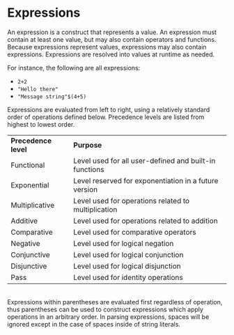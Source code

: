 # Expressions

An expression is a construct that represents a value. An expression must contain at least one value, but may also contain operators and functions. Because expressions represent values, expressions may also contain expressions. Expressions are resolved into values at runtime as needed. 

For instance, the following are all expressions:



* `2+2`
* `"Hello there"`
* `"Message string"$(4+5)`

Expressions are evaluated from left to right, using a relatively standard order of operations defined below. Precedence levels are listed from highest to lowest order.


<table>
  <tr>
   <td><strong>Precedence level</strong>
   </td>
   <td><strong>Purpose</strong>
   </td>
  </tr>
  <tr>
   <td>Functional
   </td>
   <td>Level used for all user-defined and built-in functions
   </td>
  </tr>
  <tr>
   <td>Exponential
   </td>
   <td>Level reserved for exponentiation in a future version
   </td>
  </tr>
  <tr>
   <td>Multiplicative
   </td>
   <td>Level used for operations related to multiplication
   </td>
  </tr>
  <tr>
   <td>Additive
   </td>
   <td>Level used for operations related to addition
   </td>
  </tr>
  <tr>
   <td>Comparative
   </td>
   <td>Level used for comparative operators
   </td>
  </tr>
  <tr>
   <td>Negative
   </td>
   <td>Level used for logical negation
   </td>
  </tr>
  <tr>
   <td>Conjunctive
   </td>
   <td>Level used for logical conjunction
   </td>
  </tr>
  <tr>
   <td>Disjunctive
   </td>
   <td>Level used for logical disjunction
   </td>
  </tr>
  <tr>
   <td>Pass
   </td>
   <td>Level used for identity operations
   </td>
  </tr>
</table>


 \
Expressions within parentheses are evaluated first regardless of operation, thus parentheses can be used to construct expressions which apply operations in an arbitrary order. In parsing expressions, spaces will be ignored except in the case of spaces inside of string literals.

